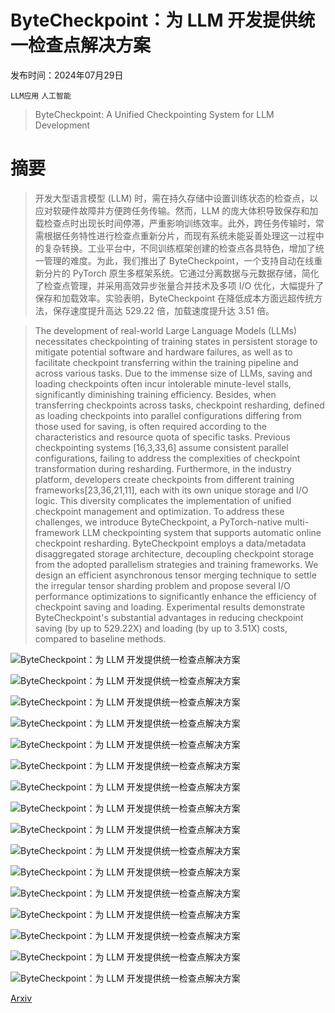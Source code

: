 # ByteCheckpoint：为 LLM 开发提供统一检查点解决方案

发布时间：2024年07月29日

`LLM应用` `人工智能`

> ByteCheckpoint: A Unified Checkpointing System for LLM Development

# 摘要

> 开发大型语言模型 (LLM) 时，需在持久存储中设置训练状态的检查点，以应对软硬件故障并方便跨任务传输。然而，LLM 的庞大体积导致保存和加载检查点时出现长时间停滞，严重影响训练效率。此外，跨任务传输时，常需根据任务特性进行检查点重新分片，而现有系统未能妥善处理这一过程中的复杂转换。工业平台中，不同训练框架创建的检查点各具特色，增加了统一管理的难度。为此，我们推出了 ByteCheckpoint，一个支持自动在线重新分片的 PyTorch 原生多框架系统。它通过分离数据与元数据存储，简化了检查点管理，并采用高效异步张量合并技术及多项 I/O 优化，大幅提升了保存和加载效率。实验表明，ByteCheckpoint 在降低成本方面远超传统方法，保存速度提升高达 529.22 倍，加载速度提升达 3.51 倍。

> The development of real-world Large Language Models (LLMs) necessitates checkpointing of training states in persistent storage to mitigate potential software and hardware failures, as well as to facilitate checkpoint transferring within the training pipeline and across various tasks. Due to the immense size of LLMs, saving and loading checkpoints often incur intolerable minute-level stalls, significantly diminishing training efficiency. Besides, when transferring checkpoints across tasks, checkpoint resharding, defined as loading checkpoints into parallel configurations differing from those used for saving, is often required according to the characteristics and resource quota of specific tasks. Previous checkpointing systems [16,3,33,6] assume consistent parallel configurations, failing to address the complexities of checkpoint transformation during resharding. Furthermore, in the industry platform, developers create checkpoints from different training frameworks[23,36,21,11], each with its own unique storage and I/O logic. This diversity complicates the implementation of unified checkpoint management and optimization. To address these challenges, we introduce ByteCheckpoint, a PyTorch-native multi-framework LLM checkpointing system that supports automatic online checkpoint resharding. ByteCheckpoint employs a data/metadata disaggregated storage architecture, decoupling checkpoint storage from the adopted parallelism strategies and training frameworks. We design an efficient asynchronous tensor merging technique to settle the irregular tensor sharding problem and propose several I/O performance optimizations to significantly enhance the efficiency of checkpoint saving and loading. Experimental results demonstrate ByteCheckpoint's substantial advantages in reducing checkpoint saving (by up to 529.22X) and loading (by up to 3.51X) costs, compared to baseline methods.

![ByteCheckpoint：为 LLM 开发提供统一检查点解决方案](../../../paper_images/2407.20143/x1.png)

![ByteCheckpoint：为 LLM 开发提供统一检查点解决方案](../../../paper_images/2407.20143/x2.png)

![ByteCheckpoint：为 LLM 开发提供统一检查点解决方案](../../../paper_images/2407.20143/x3.png)

![ByteCheckpoint：为 LLM 开发提供统一检查点解决方案](../../../paper_images/2407.20143/x4.png)

![ByteCheckpoint：为 LLM 开发提供统一检查点解决方案](../../../paper_images/2407.20143/x5.png)

![ByteCheckpoint：为 LLM 开发提供统一检查点解决方案](../../../paper_images/2407.20143/x6.png)

![ByteCheckpoint：为 LLM 开发提供统一检查点解决方案](../../../paper_images/2407.20143/x7.png)

![ByteCheckpoint：为 LLM 开发提供统一检查点解决方案](../../../paper_images/2407.20143/x8.png)

![ByteCheckpoint：为 LLM 开发提供统一检查点解决方案](../../../paper_images/2407.20143/x9.png)

![ByteCheckpoint：为 LLM 开发提供统一检查点解决方案](../../../paper_images/2407.20143/x10.png)

![ByteCheckpoint：为 LLM 开发提供统一检查点解决方案](../../../paper_images/2407.20143/x11.png)

![ByteCheckpoint：为 LLM 开发提供统一检查点解决方案](../../../paper_images/2407.20143/x12.png)

![ByteCheckpoint：为 LLM 开发提供统一检查点解决方案](../../../paper_images/2407.20143/x13.png)

![ByteCheckpoint：为 LLM 开发提供统一检查点解决方案](../../../paper_images/2407.20143/x14.png)

![ByteCheckpoint：为 LLM 开发提供统一检查点解决方案](../../../paper_images/2407.20143/x15.png)

![ByteCheckpoint：为 LLM 开发提供统一检查点解决方案](../../../paper_images/2407.20143/x16.png)

[Arxiv](https://arxiv.org/abs/2407.20143)
